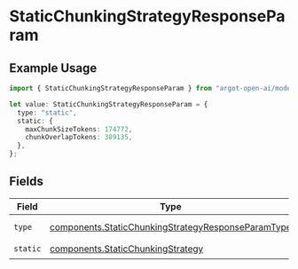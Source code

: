 # StaticChunkingStrategyResponseParam

## Example Usage

```typescript
import { StaticChunkingStrategyResponseParam } from "argot-open-ai/models/components";

let value: StaticChunkingStrategyResponseParam = {
  type: "static",
  static: {
    maxChunkSizeTokens: 174772,
    chunkOverlapTokens: 389135,
  },
};
```

## Fields

| Field                                                                                                                    | Type                                                                                                                     | Required                                                                                                                 | Description                                                                                                              |
| ------------------------------------------------------------------------------------------------------------------------ | ------------------------------------------------------------------------------------------------------------------------ | ------------------------------------------------------------------------------------------------------------------------ | ------------------------------------------------------------------------------------------------------------------------ |
| `type`                                                                                                                   | [components.StaticChunkingStrategyResponseParamType](../../models/components/staticchunkingstrategyresponseparamtype.md) | :heavy_check_mark:                                                                                                       | Always `static`.                                                                                                         |
| `static`                                                                                                                 | [components.StaticChunkingStrategy](../../models/components/staticchunkingstrategy.md)                                   | :heavy_check_mark:                                                                                                       | N/A                                                                                                                      |
